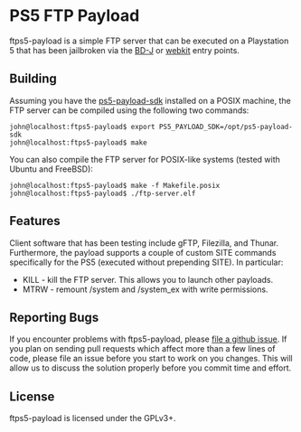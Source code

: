 # PS5 FTP Payload
ftps5-payload is a simple FTP server that can be executed on a Playstation 5
that has been jailbroken via the [BD-J][bdj] or [webkit][webkit] entry points.

## Building
Assuming you have the [ps5-payload-sdk][sdk] installed on a POSIX machine,
the FTP server can be compiled using the following two commands:
```console
john@localhost:ftps5-payload$ export PS5_PAYLOAD_SDK=/opt/ps5-payload-sdk
john@localhost:ftps5-payload$ make
```

You can also compile the FTP server for POSIX-like systems (tested with Ubuntu
and FreeBSD):
```console
john@localhost:ftps5-payload$ make -f Makefile.posix
john@localhost:ftps5-payload$ ./ftp-server.elf
```

## Features
Client software that has been testing include gFTP, Filezilla, and Thunar.
Furthermore, the payload supports a couple of custom SITE commands specifically
for the PS5 (executed without prepending SITE). In particular:
 - KILL - kill the FTP server. This allows you to launch other payloads.
 - MTRW - remount /system and /system_ex with write permissions.

## Reporting Bugs
If you encounter problems with ftps5-payload, please [file a github issue][issues].
If you plan on sending pull requests which affect more than a few lines of code,
please file an issue before you start to work on you changes. This will allow us
to discuss the solution properly before you commit time and effort.

## License
ftps5-payload is licensed under the GPLv3+.

[bdj]: https://github.com/john-tornblom/bdj-sdk
[sdk]: https://github.com/john-tornblom/ps5-payload-sdk
[webkit]: https://github.com/Cryptogenic/PS5-IPV6-Kernel-Exploit
[issues]: https://github.com/john-tornblom/ftps5-payload/issues/new
